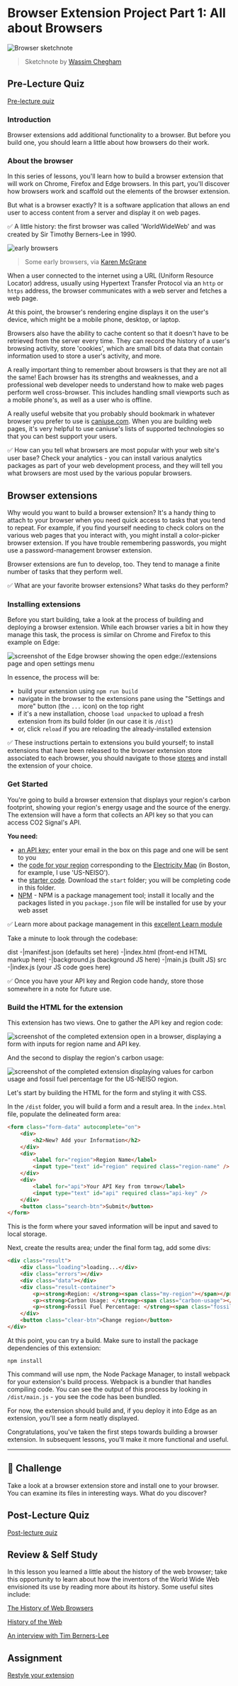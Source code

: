 # Browser Extension Project Part 1: All about Browsers

![Browser sketchnote](../../sketchnotes/browser.jpg)
> Sketchnote by [Wassim Chegham](https://dev.to/wassimchegham/ever-wondered-what-happens-when-you-type-in-a-url-in-an-address-bar-in-a-browser-3dob)

## Pre-Lecture Quiz

[Pre-lecture quiz](https://ashy-river-0debb7803.1.azurestaticapps.net/quiz/23)

### Introduction

Browser extensions add additional functionality to a browser. But before you build one, you should learn a little about how browsers do their work.

### About the browser

In this series of lessons, you'll learn how to build a browser extension that will work on Chrome, Firefox and Edge browsers. In this part, you'll discover how browsers work and scaffold out the elements of the browser extension.

But what is a browser exactly? It is a software application that allows an end user to access content from a server and display it on web pages.

✅ A little history: the first browser was called 'WorldWideWeb' and was created by Sir Timothy Berners-Lee in 1990.

![early browsers](images/earlybrowsers.jpg)
> Some early browsers, via [Karen McGrane](https://www.slideshare.net/KMcGrane/week-4-ixd-history-personal-computing)

When a user connected to the internet using a URL (Uniform Resource Locator) address, usually using Hypertext Transfer Protocol via an `http` or `https` address, the browser communicates with a web server and fetches a web page.

At this point, the browser's rendering engine displays it on the user's device, which might be a mobile phone, desktop, or laptop.

Browsers also have the ability to cache content so that it doesn't have to be retrieved from the server every time. They can record the history of a user's browsing activity, store 'cookies', which are small bits of data that contain information used to store a user's activity, and more. 

A really important thing to remember about browsers is that they are not all the same! Each browser has its strengths and weaknesses, and a professional web developer needs to understand how to make web pages perform well cross-browser. This includes handling small viewports such as a mobile phone's, as well as a user who is offline.

A really useful website that you probably should bookmark in whatever browser you prefer to use is [caniuse.com](https://www.caniuse.com). When you are building web pages, it's very helpful to use caniuse's lists of supported technologies so that you can best support your users.

✅ How can you tell what browsers are most popular with your web site's user base? Check your analytics - you can install various analytics packages as part of your web development process, and they will tell you what browsers are most used by the various popular browsers.

## Browser extensions

Why would you want to build a browser extension? It's a handy thing to attach to your browser when you need quick access to tasks that you tend to repeat. For example, if you find yourself needing to check colors on the various web pages that you interact with, you might install a color-picker browser extension. If you have trouble remembering passwords, you might use a password-management browser extension. 

Browser extensions are fun to develop, too. They tend to manage a finite number of tasks that they perform well.

✅ What are your favorite browser extensions? What tasks do they perform?

### Installing extensions

Before you start building, take a look at the process of building and deploying a browser extension. While each browser varies a bit in how they manage this task, the process is similar on Chrome and Firefox to this example on Edge:

![screenshot of the Edge browser showing the open edge://extensions page and open settings menu](images/install-on-edge.png)

In essence, the process will be:

- build your extension using `npm run build` 
- navigate in the browser to the extensions pane using the "Settings and more" button (the `...` icon) on the top right
- if it's a new installation, choose `load unpacked` to upload a fresh extension from its build folder (in our case it is `/dist`) 
- or, click `reload` if you are reloading the already-installed extension

✅ These instructions pertain to extensions you build yourself; to install extensions that have been released to the browser extension store associated to each browser, you should navigate to those [stores](https://microsoftedge.microsoft.com/addons/Microsoft-Edge-Extensions-Home) and install the extension of your choice.

### Get Started

You're going to build a browser extension that displays your region's carbon footprint, showing your region's energy usage and the source of the energy. The extension will have a form that collects an API key so that you can access
CO2 Signal's API.

**You need:**

- [an API key](https://www.co2signal.com/); enter your email in the box on this page and one will be sent to you
- the [code for your region](http://api.electricitymap.org/v3/zones) corresponding to the [Electricity Map](https://www.electricitymap.org/map) (in Boston, for example, I use 'US-NEISO').
- the [starter code](../start). Download the `start` folder; you will be completing code in this folder.
- [NPM](https://www.npmjs.com) - NPM is a package management tool; install it locally and the packages listed in you `package.json` file will be installed for use by your web asset

✅ Learn more about package management in this [excellent Learn module](https://docs.microsoft.com/learn/modules/create-nodejs-project-dependencies/?WT.mc_id=academic-77807-sagibbon)

Take a minute to look through the codebase:

dist
    -|manifest.json (defaults set here)
    -|index.html (front-end HTML markup here)
    -|background.js (background JS here)
    -|main.js (built JS)
src
    -|index.js (your JS code goes here)

✅ Once you have your API key and Region code handy, store those somewhere in a note for future use.

### Build the HTML for the extension

This extension has two views. One to gather the API key and region code:

![screenshot of the completed extension open in a browser, displaying a form with inputs for region name and API key.](images/1.png)

And the second to display the region's carbon usage:

![screenshot of the completed extension displaying values for carbon usage and fossil fuel percentage for the US-NEISO region.](images/2.png)

Let's start by building the HTML for the form and styling it with CSS.

In the `/dist` folder, you will build a form and a result area. In the `index.html` file, populate the delineated form area:

```HTML
<form class="form-data" autocomplete="on">
	<div>
		<h2>New? Add your Information</h2>
	</div>
	<div>
		<label for="region">Region Name</label>
		<input type="text" id="region" required class="region-name" />
	</div>
	<div>
		<label for="api">Your API Key from tmrow</label>
		<input type="text" id="api" required class="api-key" />
	</div>
	<button class="search-btn">Submit</button>
</form>	
```
This is the form where your saved information will be input and saved to local storage.

Next, create the results area; under the final form tag, add some divs:

```HTML
<div class="result">
	<div class="loading">loading...</div>
	<div class="errors"></div>
	<div class="data"></div>
	<div class="result-container">
		<p><strong>Region: </strong><span class="my-region"></span></p>
		<p><strong>Carbon Usage: </strong><span class="carbon-usage"></span></p>
		<p><strong>Fossil Fuel Percentage: </strong><span class="fossil-fuel"></span></p>
	</div>
	<button class="clear-btn">Change region</button>
</div>
```
At this point, you can try a build. Make sure to install the package dependencies of this extension:

```
npm install
```

This command will use npm, the Node Package Manager, to install webpack for your extension's build process. Webpack is a bundler that handles compiling code. You can see the output of this process by looking in `/dist/main.js` - you see the code has been bundled.

For now, the extension should build and, if you deploy it into Edge as an extension, you'll see a form neatly displayed.

Congratulations, you've taken the first steps towards building a browser extension. In subsequent lessons, you'll make it more functional and useful.

---

## 🚀 Challenge

Take a look at a browser extension store and install one to your browser. You can examine its files in interesting ways. What do you discover?

## Post-Lecture Quiz

[Post-lecture quiz](https://ashy-river-0debb7803.1.azurestaticapps.net/quiz/24)

## Review & Self Study

In this lesson you learned a little about the history of the web browser; take this opportunity to learn about how the inventors of the World Wide Web envisioned its use by reading more about its history. Some useful sites include:

[The History of Web Browsers](https://www.mozilla.org/firefox/browsers/browser-history/)

[History of the Web](https://webfoundation.org/about/vision/history-of-the-web/)

[An interview with Tim Berners-Lee](https://www.theguardian.com/technology/2019/mar/12/tim-berners-lee-on-30-years-of-the-web-if-we-dream-a-little-we-can-get-the-web-we-want)

## Assignment 

[Restyle your extension](assignment.md)

